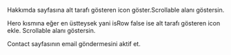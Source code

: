 Hakkımda sayfasına alt tarafı gösteren icon göster.Scrollable alanı göstersin.

Hero kısmına eğer en üstteysek yani isRow false ise alt tarafı gösteren icon ekle. Scrollable alanı göstersin.

Contact sayfasının email göndermesini aktif et.

